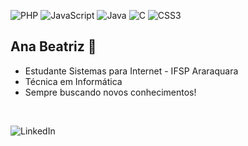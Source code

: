 ![PHP](https://img.shields.io/badge/php-%23777BB4.svg?style=for-the-badge&logo=php&logoColor=white)
![JavaScript](https://img.shields.io/badge/javascript-%23323330.svg?style=for-the-badge&logo=javascript&logoColor=%23F7DF1E)
![Java](https://img.shields.io/badge/java-%23ED8B00.svg?style=for-the-badge&logo=openjdk&logoColor=white)
![C](https://img.shields.io/badge/c-%2300599C.svg?style=for-the-badge&logo=c&logoColor=white)
![CSS3](https://img.shields.io/badge/css3-%231572B6.svg?style=for-the-badge&logo=css3&logoColor=white)
<br>
## Ana Beatriz 👋



-  Estudante Sistemas para Internet - IFSP Araraquara
-  Técnica em Informática
-  Sempre buscando novos conhecimentos!

<br>

![LinkedIn](https://img.shields.io/badge/linkedin-%230077B5.svg?style=for-the-badge&logo=linkedin&logoColor=white)
